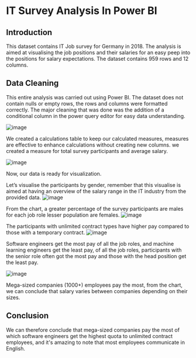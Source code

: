 # IT Survey Analysis In Power BI

## Introduction

This dataset contains IT Job survey for Germany in 2018. The analysis is aimed at visualising the job positions and their salaries for an easy peep into the positions for salary expectations. The dataset contains 959 rows and 12 columns.

## Data Cleaning

This entire analysis was carried out using Power BI. The dataset does not contain nulls or empty rows, the rows and columns were formatted correctly. The major cleaning that was done was the addition of a conditional column in the power query editor for easy data understanding.

![image](https://user-images.githubusercontent.com/104326012/178736604-f939b650-64bb-4595-94fe-39b1c5df041f.png)

We created a calculations table to keep our calculated measures, measures are effective to enhance calculations without creating new columns. we created a measure for total survey participants and average salary.

![image](https://user-images.githubusercontent.com/104326012/178736718-eeb8c908-4812-4930-af31-d72692e09a0e.png)

Now, our data is ready for visualization.

Let’s visualise the participants by gender, remember that this visualise is aimed at having an overview of the salary range in the IT industry from the provided data.
![image](https://user-images.githubusercontent.com/104326012/178736806-da8acc22-629a-463a-bbd7-94c041630c44.png)

From the chart, a greater percentage of the survey participants are males for each job role lesser population are females.
![image](https://user-images.githubusercontent.com/104326012/178736885-0ede91f8-3727-43a6-9050-46c9a8470298.png)

The participants with unlimited contract types have higher pay compared to those with a temporary contract.
![image](https://user-images.githubusercontent.com/104326012/178736952-2853a46f-8845-40cd-9e34-a069d17e3400.png)

Software engineers get the most pay of all the job roles, and machine learning engineers get the least pay, of all the job roles, participants with the senior role often got the most pay and those with the head position get the least pay.

![image](https://user-images.githubusercontent.com/104326012/178735763-a34f2306-7698-47bc-ba18-9a0e608258a6.png)

Mega-sized companies (1000+) employees pay the most, from the chart, we can conclude that salary varies between companies depending on their sizes.

## Conclusion

We can therefore conclude that mega-sized companies pay the most of which software engineers get the highest quota to unlimited contract employees, and it's amazing to note that most employees communicate in English.




